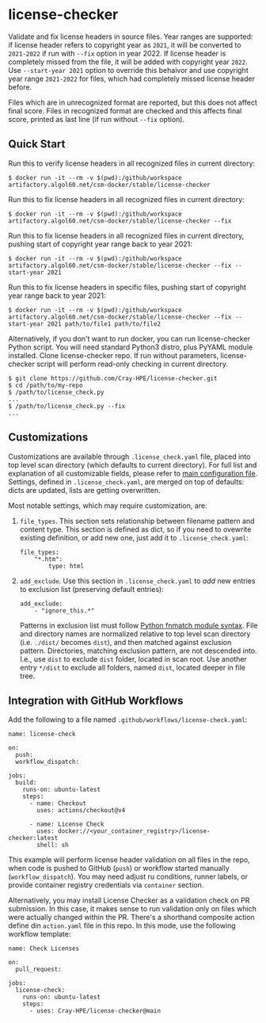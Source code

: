 # license-checker
Validate and fix license headers in source files. Year ranges are supported: if license header refers to copyright year as `2021`,
it will be converted to `2021-2022` if run with `--fix` option in year 2022. If license header is completely missed from the file, it will be
added with copyright year `2022`. Use `--start-year 2021` option to override this behaivor and use copyright year range `2021-2022` for files, which
had completely missed license header before.

Files which are in unrecognized format are reported, but this does not affect final score. Files in recognized format are checked and this affects final score,
printed as last line (if run without `--fix` option).

## Quick Start

Run this to verify license headers in all recognized files in current directory:
```
$ docker run -it --rm -v $(pwd):/github/workspace artifactory.algol60.net/csm-docker/stable/license-checker
```

Run this to fix license headers in all recognized files in current directory:
```
$ docker run -it --rm -v $(pwd):/github/workspace artifactory.algol60.net/csm-docker/stable/license-checker --fix
```

Run this to fix license headers in all recognized files in current directory, pushing start of copyright year range back to year 2021:
```
$ docker run -it --rm -v $(pwd):/github/workspace artifactory.algol60.net/csm-docker/stable/license-checker --fix --start-year 2021
```

Run this to fix license headers in specific files, pushing start of copyright year range back to year 2021:
```
$ docker run -it --rm -v $(pwd):/github/workspace artifactory.algol60.net/csm-docker/stable/license-checker --fix --start-year 2021 path/to/file1 path/to/file2
```

Alternatively, if you don't want to run docker, you can run license-checker Python script. You will need standard Python3 distro, plus PyYAML module installed. Clone license-checker repo. If run without parameters, license-checker script will perform read-only checking in current directory.
```
$ git clone https://github.com/Cray-HPE/license-checker.git
$ cd /path/to/my-repo
$ /path/to/license_check.py
...
$ /path/to/license_check.py --fix
...
```

## Customizations
Customizations are available through `.license_check.yaml` file, placed into top level scan directory (which defaults to current directory).
For full list and explanation of all customizable fields, please refer to [main configuration file](https://github.com/Cray-HPE/license-checker/blob/main/license_check.yaml).
Settings, defined in `.license_check.yaml`, are merged on top of defaults: dicts are updated, lists are getting overwritten.

Most notable settings, which may require customization, are:

1. `file_types`. This section sets relationship between filename pattern and content type. This section is defined as dict, so if you need
    to ovewrite existing definition, or add new one, just add it to `.license_check.yaml`:
    ```
    file_types:
        "*.htm":
            type: html
    ```
2. `add_exclude`. Use this section in `.license_check.yaml` to *add* new entries to exclusion list (preserving default entries):
   ```
   add_exclude:
       - "ignore_this.*"
   ```
   Patterns in exclusion list must follow [Python fnmatch module syntax](https://docs.python.org/3/library/fnmatch.html). File and directory names are
   normalized relative to top level scan directory (i.e. `./dist/` becomes `dist`), and then matched against exclusion pattern. Directories, matching
   exclusion pattern, are not descended into. I.e., use `dist` to exclude `dist` folder, located in scan root. Use another entry `*/dist` to exclude
   all folders, named `dist`, located deeper in file tree.

## Integration with GitHub Workflows
Add the following to a file named `.github/workflows/license-check.yaml`:
```
name: license-check

on:
  push:
  workflow_dispatch:

jobs:
  build:
    runs-on: ubuntu-latest
    steps:
      - name: Checkout
        uses: actions/checkout@v4

      - name: License Check
        uses: docker://<your_container_registry>/license-checker:latest
        shell: sh
```
This example will perform license header validation on all files in the repo, when code is pushed to GitHub (`push`) or workflow started
manually (`workflow_dispatch`). You may need adjust ru conditions, runner labels, or provide container registry credentials via `container`
section.

Alternatively, you may install License Checker as a validation check on PR submission. In this case, it makes sense to run validation
only on files which were actually changed within the PR. There's a shorthand composite action define din `action.yaml` file in this repo.
In this mode, use the following workflow template:
```
name: Check Licenses

on:
  pull_request:

jobs:
  license-check:
    runs-on: ubuntu-latest
    steps:
      - uses: Cray-HPE/license-checker@main
```
